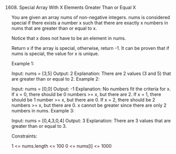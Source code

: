 1608. Special Array With X Elements Greater Than or Equal X

You are given an array nums of non-negative integers. nums is considered special if there exists a number x such that there are exactly x numbers in nums that are greater than or equal to x.

Notice that x does not have to be an element in nums.

Return x if the array is special, otherwise, return -1. It can be proven that if nums is special, the value for x is unique.

Example 1:

Input: nums = [3,5]
Output: 2
Explanation: There are 2 values (3 and 5) that are greater than or equal to 2.
Example 2:

Input: nums = [0,0]
Output: -1
Explanation: No numbers fit the criteria for x.
If x = 0, there should be 0 numbers >= x, but there are 2.
If x = 1, there should be 1 number >= x, but there are 0.
If x = 2, there should be 2 numbers >= x, but there are 0.
x cannot be greater since there are only 2 numbers in nums.
Example 3:

Input: nums = [0,4,3,0,4]
Output: 3
Explanation: There are 3 values that are greater than or equal to 3.

Constraints:

1 <= nums.length <= 100
0 <= nums[i] <= 1000
